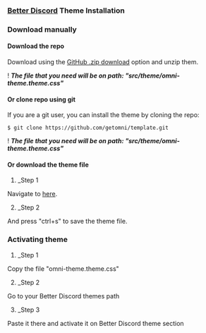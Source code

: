 ### [Better Discord](https://betterdiscord.app/) Theme Installation


### Download manually

#### Download the repo

Download using the [GitHub .zip download](https://github.com/datsfilipe/better-discord/archive/refs/heads/main.zip) option and unzip them.

! _**The file that you need will be on path: "src/theme/omni-theme.theme.css"**_

#### Or clone repo using git

If you are a git user, you can install the theme by cloning the repo:

    $ git clone https://github.com/getomni/template.git
  
! _**The file that you need will be on path: "src/theme/omni-theme.theme.css"**_

#### Or download the theme file

1. _Step 1

Navigate to [here](https://raw.githubusercontent.com/datsfilipe/better-discord/main/src/theme/omni-theme.theme.css).

2. _Step 2

And press "ctrl+s" to save the theme file.

### Activating theme

1. _Step 1

Copy the file "omni-theme.theme.css"

2. _Step 2

Go to your Better Discord themes path

3. _Step 3

Paste it there and activate it on Better Discord theme section
